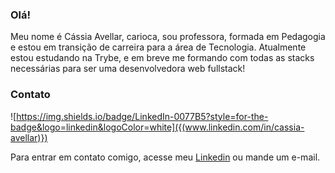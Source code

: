 ### Olá!

Meu nome é Cássia Avellar, carioca, sou professora, formada em Pedagogia e estou em transição de carreira para a área de Tecnologia.
Atualmente estou estudando na Trybe, e em breve me formando com todas as stacks necessárias para ser uma desenvolvedora web fullstack!

### Contato 

![https://img.shields.io/badge/LinkedIn-0077B5?style=for-the-badge&logo=linkedin&logoColor=white]({(www.linkedin.com/in/cassia-avellar)})

Para entrar em contato comigo, acesse meu [Linkedin](www.linkedin.com/in/cassia-avellar) ou mande um e-mail.






